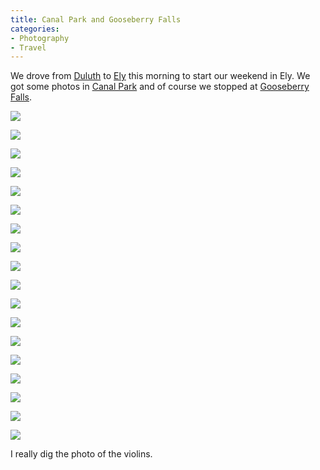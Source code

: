 ```yaml
---
title: Canal Park and Gooseberry Falls
categories:
- Photography
- Travel
---
```


We drove from [Duluth](http://www.visitduluth.com/) to [Ely](http://ely.org/) this morning to start our weekend in Ely. We got some photos in [Canal Park](http://www.canalparkduluth.com/) and of course we stopped at [Gooseberry Falls](http://www.dnr.state.mn.us/state_parks/gooseberry_falls/index.html).



  
   ![](/assets/posts/2009/20090911-101718-1551.jpg)
  

  
   ![](/assets/posts/2009/20090911-101733-1553.jpg)
  

  
   ![](/assets/posts/2009/20090911-102458-1556.jpg)
  

  
   ![](/assets/posts/2009/20090911-102813-1560.jpg)
  

  
   ![](/assets/posts/2009/20090911-102840-1562.jpg)
  

  
   ![](/assets/posts/2009/20090911-103020-1565.jpg)
  

  
   ![](/assets/posts/2009/20090911-103813-1574.jpg)
  

  
   ![](/assets/posts/2009/20090911-104208-1577.jpg)
  

  
   ![](/assets/posts/2009/20090911-110625-1582.jpg)
  

  
   ![](/assets/posts/2009/20090911-112838-1584.jpg)
  

  
   ![](/assets/posts/2009/20090911-144824-1590.jpg)
  

  
   ![](/assets/posts/2009/20090911-144905-1592.jpg)
  

  
   ![](/assets/posts/2009/20090911-144934-1593.jpg)
  

  
   ![](/assets/posts/2009/20090911-145359-1595.jpg)
  

  
   ![](/assets/posts/2009/20090911-150141-1598.jpg)
  

  
   ![](/assets/posts/2009/20090911-150220-1600.jpg)
  

  
   ![](/assets/posts/2009/20090911-150624-1603.jpg)
  

  
   ![](/assets/posts/2009/20090911-151339-1612.jpg)
  



I really dig the photo of the violins.

